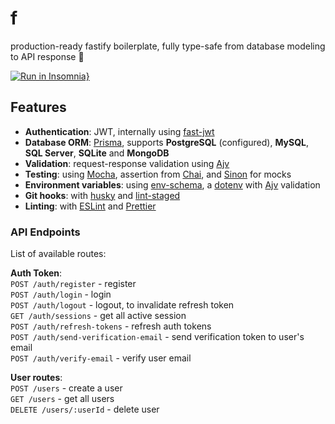 # f

production-ready fastify boilerplate, fully type-safe from database modeling to API response 🤘

[![Run in Insomnia}](https://insomnia.rest/images/run.svg)](https://insomnia.rest/run/?label=f&uri=https%3A%2F%2Fraw.githubusercontent.com%2Fbwyx%2Ff%2Fmain%2Finsomnia.json)

## Features

- **Authentication**: JWT, internally using [fast-jwt](https://npm.im/fast-jwt)
- **Database ORM**: [Prisma](https://www.prisma.io/), supports **PostgreSQL** (configured), **MySQL**, **SQL Server**, **SQLite** and **MongoDB**
- **Validation**: request-response validation using [Ajv](https://ajv.js.org/)
- **Testing**: using [Mocha](https://mochajs.org/), assertion from [Chai](https://www.chaijs.com/), and [Sinon](https://sinonjs.org/) for mocks
- **Environment variables**: using [env-schema](https://npm.im/env-schema), a [dotenv](https://npm.im/dotenv) with [Ajv](https://ajv.js.org/) validation
- **Git hooks**: with [husky](https://github.com/typicode/husky) and [lint-staged](https://github.com/okonet/lint-staged)
- **Linting**: with [ESLint](https://eslint.org) and [Prettier](https://prettier.io)

### API Endpoints

List of available routes:

**Auth Token**:\
`POST /auth/register` - register\
`POST /auth/login` - login\
`POST /auth/logout` - logout, to invalidate refresh token\
`GET /auth/sessions` - get all active session\
`POST /auth/refresh-tokens` - refresh auth tokens\
`POST /auth/send-verification-email` - send verification token to user's email\
`POST /auth/verify-email` - verify user email

**User routes**:\
`POST /users` - create a user\
`GET /users` - get all users\
`DELETE /users/:userId` - delete user
